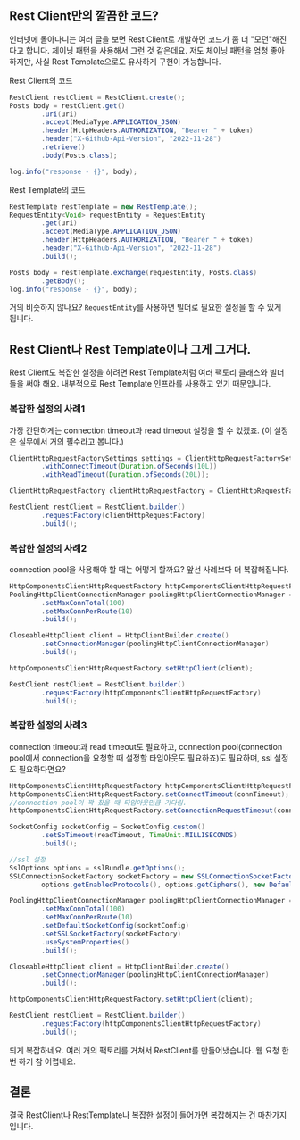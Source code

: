 ## Rest Client만의 깔끔한 코드?

인터넷에 돌아다니는 여러 글을 보면 Rest Client로 개발하면 코드가 좀 더 "모던"해진다고 합니다.
체이닝 패턴을 사용해서 그런 것 같은데요.
저도 체이닝 패턴을 엄청 좋아하지만, 사실 Rest Template으로도 유사하게 구현이 가능합니다.

Rest Client의 코드

```java
RestClient restClient = RestClient.create();
Posts body = restClient.get()
        .uri(uri)
        .accept(MediaType.APPLICATION_JSON)
        .header(HttpHeaders.AUTHORIZATION, "Bearer " + token)
        .header("X-Github-Api-Version", "2022-11-28")
        .retrieve()
        .body(Posts.class);

log.info("response - {}", body);
```

Rest Template의 코드

```java
RestTemplate restTemplate = new RestTemplate();
RequestEntity<Void> requestEntity = RequestEntity
        .get(uri)
        .accept(MediaType.APPLICATION_JSON)
        .header(HttpHeaders.AUTHORIZATION, "Bearer " + token)
        .header("X-Github-Api-Version", "2022-11-28")
        .build();

Posts body = restTemplate.exchange(requestEntity, Posts.class)
        .getBody();
log.info("response - {}", body);
```

거의 비슷하지 않나요? `RequestEntity`를 사용하면 빌더로 필요한 설정을 할 수 있게 됩니다.


## Rest Client나 Rest Template이나 그게 그거다.

Rest Client도 복잡한 설정을 하려면 Rest Template처럼 여러 팩토리 클래스와 빌더들을 써야 해요.
내부적으로 Rest Template 인프라를 사용하고 있기 때문입니다.

### 복잡한 설정의 사례1

가장 간단하게는 connection timeout과 read timeout 설정을 할 수 있겠죠. (이 설정은 실무에서 거의 필수라고 봅니다.)

```java
ClientHttpRequestFactorySettings settings = ClientHttpRequestFactorySettings.DEFAULTS
        .withConnectTimeout(Duration.ofSeconds(10L))
        .withReadTimeout(Duration.ofSeconds(20L));

ClientHttpRequestFactory clientHttpRequestFactory = ClientHttpRequestFactories.get(settings);

RestClient restClient = RestClient.builder()
        .requestFactory(clientHttpRequestFactory)
        .build();
```

### 복잡한 설정의 사례2

connection pool을 사용해야 할 때는 어떻게 할까요?
앞선 사례보다 더 복잡해집니다.

```java
HttpComponentsClientHttpRequestFactory httpComponentsClientHttpRequestFactory = new HttpComponentsClientHttpRequestFactory();
PoolingHttpClientConnectionManager poolingHttpClientConnectionManager = PoolingHttpClientConnectionManagerBuilder.create()
        .setMaxConnTotal(100)
        .setMaxConnPerRoute(10)
        .build();

CloseableHttpClient client = HttpClientBuilder.create()
        .setConnectionManager(poolingHttpClientConnectionManager)
        .build();

httpComponentsClientHttpRequestFactory.setHttpClient(client);

RestClient restClient = RestClient.builder()
        .requestFactory(httpComponentsClientHttpRequestFactory)
        .build();

```

### 복잡한 설정의 사례3

connection timeout과 read timeout도 필요하고, connection pool(connection pool에서 connection을 요청할 때 설정할 타임아웃도 필요하죠)도 필요하며, ssl 설정도 필요하다면요?

```java
HttpComponentsClientHttpRequestFactory httpComponentsClientHttpRequestFactory = new HttpComponentsClientHttpRequestFactory();
httpComponentsClientHttpRequestFactory.setConnectTimeout(connTimeout);
//connection pool이 꽉 찼을 때 타임아웃만큼 기다림.
httpComponentsClientHttpRequestFactory.setConnectionRequestTimeout(connReqTimeout);

SocketConfig socketConfig = SocketConfig.custom()
        .setSoTimeout(readTimeout, TimeUnit.MILLISECONDS)
        .build();

//ssl 설정
SslOptions options = sslBundle.getOptions();
SSLConnectionSocketFactory socketFactory = new SSLConnectionSocketFactory(sslBundle.createSslContext(),
        options.getEnabledProtocols(), options.getCiphers(), new DefaultHostnameVerifier());

PoolingHttpClientConnectionManager poolingHttpClientConnectionManager = PoolingHttpClientConnectionManagerBuilder.create()
        .setMaxConnTotal(100)
        .setMaxConnPerRoute(10)
        .setDefaultSocketConfig(socketConfig)
        .setSSLSocketFactory(socketFactory)
        .useSystemProperties()
        .build();

CloseableHttpClient client = HttpClientBuilder.create()
        .setConnectionManager(poolingHttpClientConnectionManager)
        .build();

httpComponentsClientHttpRequestFactory.setHttpClient(client);

RestClient restClient = RestClient.builder()
        .requestFactory(httpComponentsClientHttpRequestFactory)
        .build();
```

되게 복잡하네요. 여러 개의 팩토리를 거쳐서 RestClient를 만들어냈습니다.
웹 요청 한 번 하기 참 어렵네요.

## 결론

결국 RestClient나 RestTemplate나 복잡한 설정이 들어가면 복잡해지는 건 마찬가지입니다.
